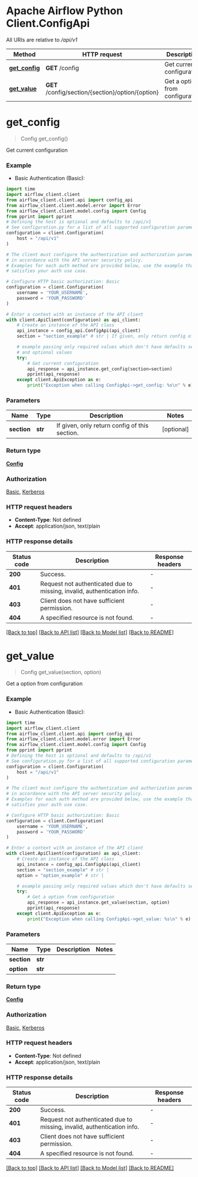 <!--
 Licensed to the Apache Software Foundation (ASF) under one
 or more contributor license agreements.  See the NOTICE file
 distributed with this work for additional information
 regarding copyright ownership.  The ASF licenses this file
 to you under the Apache License, Version 2.0 (the
 "License"); you may not use this file except in compliance
 with the License.  You may obtain a copy of the License at

   http://www.apache.org/licenses/LICENSE-2.0

 Unless required by applicable law or agreed to in writing,
 software distributed under the License is distributed on an
 "AS IS" BASIS, WITHOUT WARRANTIES OR CONDITIONS OF ANY
 KIND, either express or implied.  See the License for the
 specific language governing permissions and limitations
 under the License.
 -->

# Apache Airflow Python Client.ConfigApi

All URIs are relative to */api/v1*

Method | HTTP request | Description
------------- | ------------- | -------------
[**get_config**](ConfigApi.md#get_config) | **GET** /config | Get current configuration
[**get_value**](ConfigApi.md#get_value) | **GET** /config/section/{section}/option/{option} | Get a option from configuration


# **get_config**
> Config get_config()

Get current configuration

### Example

* Basic Authentication (Basic):

```python
import time
import airflow_client.client
from airflow_client.client.api import config_api
from airflow_client.client.model.error import Error
from airflow_client.client.model.config import Config
from pprint import pprint
# Defining the host is optional and defaults to /api/v1
# See configuration.py for a list of all supported configuration parameters.
configuration = client.Configuration(
    host = "/api/v1"
)

# The client must configure the authentication and authorization parameters
# in accordance with the API server security policy.
# Examples for each auth method are provided below, use the example that
# satisfies your auth use case.

# Configure HTTP basic authorization: Basic
configuration = client.Configuration(
    username = 'YOUR_USERNAME',
    password = 'YOUR_PASSWORD'
)

# Enter a context with an instance of the API client
with client.ApiClient(configuration) as api_client:
    # Create an instance of the API class
    api_instance = config_api.ConfigApi(api_client)
    section = "section_example" # str | If given, only return config of this section. (optional)

    # example passing only required values which don't have defaults set
    # and optional values
    try:
        # Get current configuration
        api_response = api_instance.get_config(section=section)
        pprint(api_response)
    except client.ApiException as e:
        print("Exception when calling ConfigApi->get_config: %s\n" % e)
```


### Parameters

Name | Type | Description  | Notes
------------- | ------------- | ------------- | -------------
 **section** | **str**| If given, only return config of this section. | [optional]

### Return type

[**Config**](Config.md)

### Authorization

[Basic](../README.md#Basic), [Kerberos](../README.md#Kerberos)

### HTTP request headers

 - **Content-Type**: Not defined
 - **Accept**: application/json, text/plain


### HTTP response details

| Status code | Description | Response headers |
|-------------|-------------|------------------|
**200** | Success. |  -  |
**401** | Request not authenticated due to missing, invalid, authentication info. |  -  |
**403** | Client does not have sufficient permission. |  -  |
**404** | A specified resource is not found. |  -  |

[[Back to top]](#) [[Back to API list]](../README.md#documentation-for-api-endpoints) [[Back to Model list]](../README.md#documentation-for-models) [[Back to README]](../README.md)

# **get_value**
> Config get_value(section, option)

Get a option from configuration

### Example

* Basic Authentication (Basic):

```python
import time
import airflow_client.client
from airflow_client.client.api import config_api
from airflow_client.client.model.error import Error
from airflow_client.client.model.config import Config
from pprint import pprint
# Defining the host is optional and defaults to /api/v1
# See configuration.py for a list of all supported configuration parameters.
configuration = client.Configuration(
    host = "/api/v1"
)

# The client must configure the authentication and authorization parameters
# in accordance with the API server security policy.
# Examples for each auth method are provided below, use the example that
# satisfies your auth use case.

# Configure HTTP basic authorization: Basic
configuration = client.Configuration(
    username = 'YOUR_USERNAME',
    password = 'YOUR_PASSWORD'
)

# Enter a context with an instance of the API client
with client.ApiClient(configuration) as api_client:
    # Create an instance of the API class
    api_instance = config_api.ConfigApi(api_client)
    section = "section_example" # str | 
    option = "option_example" # str | 

    # example passing only required values which don't have defaults set
    try:
        # Get a option from configuration
        api_response = api_instance.get_value(section, option)
        pprint(api_response)
    except client.ApiException as e:
        print("Exception when calling ConfigApi->get_value: %s\n" % e)
```


### Parameters

Name | Type | Description  | Notes
------------- | ------------- | ------------- | -------------
 **section** | **str**|  |
 **option** | **str**|  |

### Return type

[**Config**](Config.md)

### Authorization

[Basic](../README.md#Basic), [Kerberos](../README.md#Kerberos)

### HTTP request headers

 - **Content-Type**: Not defined
 - **Accept**: application/json, text/plain


### HTTP response details

| Status code | Description | Response headers |
|-------------|-------------|------------------|
**200** | Success. |  -  |
**401** | Request not authenticated due to missing, invalid, authentication info. |  -  |
**403** | Client does not have sufficient permission. |  -  |
**404** | A specified resource is not found. |  -  |

[[Back to top]](#) [[Back to API list]](../README.md#documentation-for-api-endpoints) [[Back to Model list]](../README.md#documentation-for-models) [[Back to README]](../README.md)

